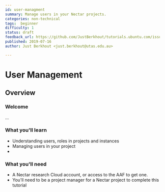 ```yaml
---
id: user-managment
summary: Manage users in your Nectar projects.
categories: non-technical
tags:  beginner
difficulty: 1
status: draft
feedback_url: https://github.com/JustBerkhout/tutorials.ubuntu.com/issues
published: 2019-07-16
author: Just Berkhout <just.berkhout@utas.edu.au>

---
```


# User Management

## Overview

### Welcome

...

### What you'll learn

- Understanding users, roles in projects and instances
- Managing users in your project
- 

### What you'll need

- A Nectar research Cloud account, or access to the AAF to 
get one. 
- You'll need to be a project manager for a Nectar project to complete this tutorial

  

